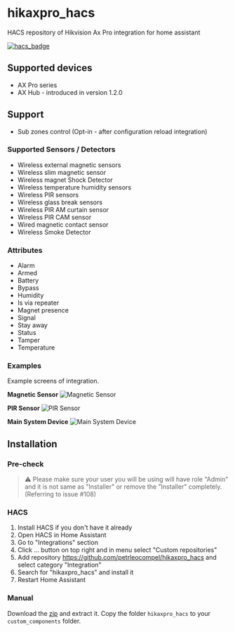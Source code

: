 # hikaxpro_hacs
HACS repository of Hikvision Ax Pro integration for home assistant

[![hacs_badge](https://img.shields.io/badge/HACS-Custom-41BDF5.svg)](https://github.com/hacs/integration)

## Supported devices
- AX Pro series
- AX Hub - introduced in version 1.2.0 

## Support
- Sub zones control (Opt-in - after configuration reload integration)

### Supported Sensors / Detectors
- Wireless external magnetic sensors
- Wireless slim magnetic sensor
- Wireless magnet Shock Detector
- Wireless temperature humidity sensors
- Wireless PIR sensors
- Wireless glass break sensors
- Wireless PIR AM curtain sensor
- Wireless PIR CAM sensor
- Wired magnetic contact sensor
- Wireless Smoke Detector

### Attributes
- Alarm
- Armed
- Battery
- Bypass
- Humidity
- Is via repeater
- Magnet presence
- Signal
- Stay away
- Status
- Tamper
- Temperature

### Examples
Example screens of integration. 

**Magnetic Sensor**
![Magnetic Sensor](https://user-images.githubusercontent.com/9423543/222737996-4eefb9a5-a09a-4713-a87e-71664580aaf2.png)

**PIR Sensor**
![PIR Sensor](https://user-images.githubusercontent.com/9423543/222738007-1961348c-9e94-46de-9a29-40aedc726e38.png)

**Main System Device**
![Main System Device](https://user-images.githubusercontent.com/9423543/224548626-823a6cfa-5c15-4a6a-97d2-32831797253c.png)


## Installation

### Pre-check
> ⚠️ Please make sure your user you will be using will have role "Admin" and it is not same as "Installer" or remove the "Installer" completely. (Referring to issue #108)

### HACS

1. Install HACS if you don't have it already
2. Open HACS in Home Assistant
3. Go to "Integrations" section
4. Click ... button on top right and in menu select "Custom repositories"
5. Add repository https://github.com/petrleocompel/hikaxpro_hacs and select category "Integration"
6. Search for "hikaxpro_hacs" and install it
7. Restart Home Assistant

### Manual

Download the [zip](https://github.com/petrleocompel/hikaxpro_hacs/archive/refs/heads/master.zip) and extract it. Copy the folder `hikaxpro_hacs` to your `custom_components` folder.

